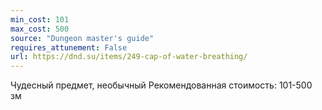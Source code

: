 ```yaml
---
min_cost: 101
max_cost: 500
source: "Dungeon master's guide"
requires_attunement: False
url: https://dnd.su/items/249-cap-of-water-breathing/
---
```


Чудесный предмет, необычный
Рекомендованная стоимость: 101-500 зм